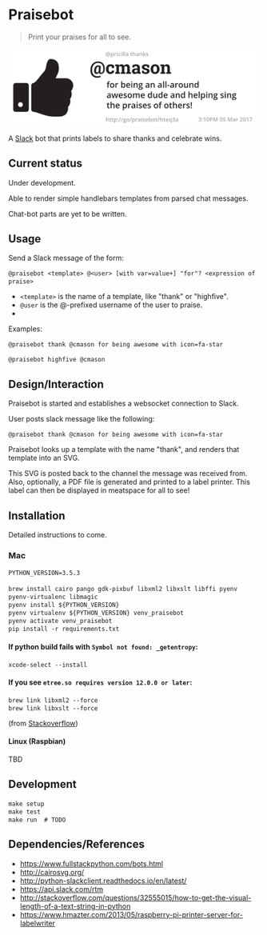 # Praisebot

> Print your praises for all to see.

<img src='docs/example.png'/>

A [Slack](https://slack.com/) bot that prints labels to share thanks and celebrate wins.

## Current status

Under development.

Able to render simple handlebars templates from parsed chat messages.

Chat-bot parts are yet to be written.


## Usage

Send a Slack message of the form:
```
@praisebot <template> @<user> [with var=value+] "for"? <expression of praise>
```

* `<template>` is the name of a template, like "thank" or "highfive".
* `@user` is the @-prefixed username of the user to praise.
* 

Examples:

```
@praisebot thank @cmason for being awesome with icon=fa-star
```

```
@praisebot highfive @cmason
```

## Design/Interaction

Praisebot is started and establishes a websocket connection to Slack.

User posts slack message like the following:

```
@praisebot thank @cmason for being awesome with icon=fa-star
```

Praisebot looks up a template with the name "thank", and renders that template into an SVG.

This SVG is posted back to the channel the message was received from. Also, optionally,
a PDF file is generated and printed to a label printer.  This label can then be displayed
in meatspace for all to see!


## Installation

Detailed instructions to come.

### Mac

```
PYTHON_VERSION=3.5.3

brew install cairo pango gdk-pixbuf libxml2 libxslt libffi pyenv pyenv-virtualenc libmagic
pyenv install ${PYTHON_VERSION}
pyenv virtualenv ${PYTHON_VERSION} venv_praisebot
pyenv activate venv_praisebot
pip install -r requirements.txt
```

#### If python build fails with `Symbol not found: _getentropy`:

```
xcode-select --install
```

#### If you see `etree.so requires version 12.0.0 or later`:

```
brew link libxml2 --force
brew link libxslt --force
```

(from [Stackoverflow](http://stackoverflow.com/a/31607751))


#### Linux (Raspbian)

TBD


## Development

```
make setup
make test
make run  # TODO
```

## Dependencies/References

* https://www.fullstackpython.com/bots.html
* http://cairosvg.org/
* http://python-slackclient.readthedocs.io/en/latest/
* https://api.slack.com/rtm
* http://stackoverflow.com/questions/32555015/how-to-get-the-visual-length-of-a-text-string-in-python
* https://www.hmazter.com/2013/05/raspberry-pi-printer-server-for-labelwriter